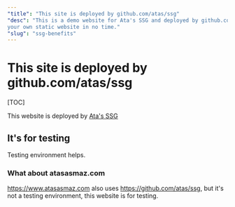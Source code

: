 ```yaml
---
"title": "This site is deployed by github.com/atas/ssg"
"desc": "This is a demo website for Ata's SSG and deployed by github.com/atas/ssg. You can fork this repo and build 
your own static website in no time."
"slug": "ssg-benefits"
---
```


# This site is deployed by github.com/atas/ssg

[TOC]

This website is deployed by [Ata's SSG](https://github.com/atas/ssg)


## It's for testing

Testing environment helps.

### What about atasasmaz.com

https://www.atasasmaz.com also uses https://github.com/atas/ssg, but it's not a testing environment, this website is 
for testing.
